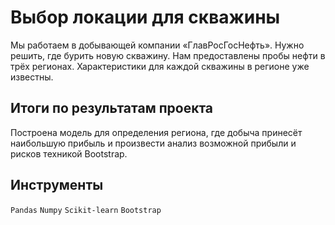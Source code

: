 # Выбор локации для скважины

Мы работаем в добывающей компании «ГлавРосГосНефть». Нужно решить, где бурить новую скважину.
Нам предоставлены пробы нефти в трёх регионах. Характеристики для каждой скважины в регионе уже известны. 

## Итоги по результатам проекта

Построена модель для определения региона, где добыча принесёт наибольшую прибыль и произвести анализ возможной прибыли и рисков техникой Bootstrap.

## Инструменты

`Pandas` `Numpy` `Scikit-learn` `Bootstrap`
